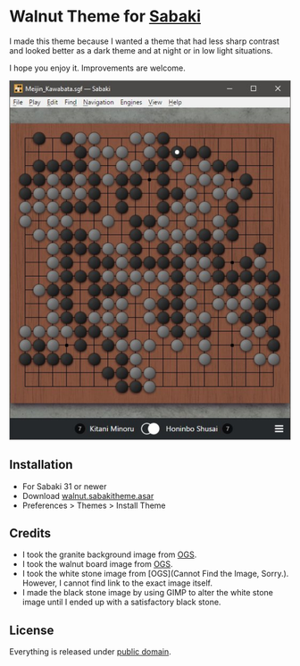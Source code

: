 # Walnut Theme for [Sabaki](http://sabaki.yichuanshen.de/)

I made this theme because I wanted a theme that had less sharp contrast and looked better as a dark theme and at night or in low light situations.

I hope you enjoy it. Improvements are welcome.

![Screenshot](screenshot.jpg)

## Installation

* For Sabaki 31 or newer
* Download [walnut.sabakitheme.asar](https://github.com/kakakhel/sabaki-walnut-theme/releases)
* Preferences > Themes > Install Theme

## Credits

* I took the granite background image from [OGS](https://github.com/online-go/online-go.com/blob/devel/assets/img/granite.jpg).
* I took the walnut board image from [OGS](https://github.com/online-go/online-go.com/blob/devel/assets/img/black_walnut.jpg).
* I took the white stone image from [OGS](Cannot Find the Image, Sorry.). However, I cannot find link to the exact image itself.
* I made the black stone image by using GIMP to alter the white stone image until I ended up with a satisfactory black stone.

## License

Everything is released under [public domain](http://creativecommons.org/publicdomain/zero/1.0/).